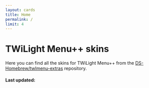 ```yaml
---
layout: cards
title: Home
permalink: /
limit: 4
---
```


# TWiLight Menu++ skins

Here you can find all the skins for TWiLight Menu++ from the [DS-Homebrew/twlmenu-extras](https://github.com/DS-Homebrew/twlmenu-extras) repository.

#### Last updated:
